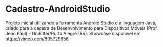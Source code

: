 # Cadastro-AndroidStudio

Projeto inicial utilizando a ferramenta Android Studio e a linguagem Java, criado para a cadeira de Desenvolvimento para Dispositivos Móveis (Prof. Jean Paul) - UniRitter/Porto Alegre (RS).
Showcase disponível em https://vimeo.com/805729656
